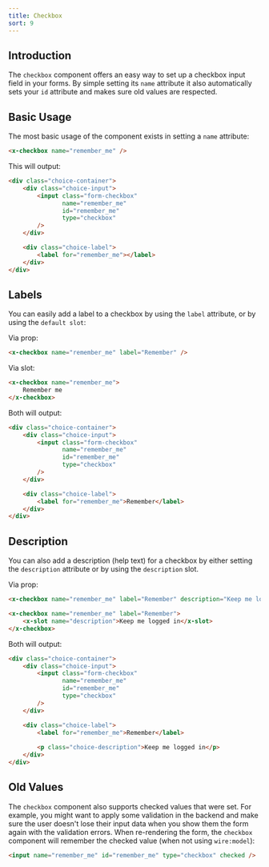 ```yaml
---
title: Checkbox
sort: 9
---
```


## Introduction

The `checkbox` component offers an easy way to set up a checkbox input field in your forms.
By simple setting its `name` attribute it also automatically sets your `id` attribute and makes
sure old values are respected.

## Basic Usage

The most basic usage of the component exists in setting a `name` attribute:

```html
<x-checkbox name="remember_me" />
```

This will output:

```html
<div class="choice-container">
    <div class="choice-input">
        <input class="form-checkbox"
               name="remember_me"
               id="remember_me"
               type="checkbox" 
        />
    </div>

    <div class="choice-label">
        <label for="remember_me"></label>
    </div>
</div>
```

## Labels

You can easily add a label to a checkbox by using the `label` attribute, or by using the `default slot`:

Via prop:
```html
<x-checkbox name="remember_me" label="Remember" />
```

Via slot:
```html
<x-checkbox name="remember_me">
    Remember me
</x-checkbox>
```

Both will output:
```html
<div class="choice-container">
    <div class="choice-input">
        <input class="form-checkbox"
               name="remember_me"
               id="remember_me"
               type="checkbox" 
        />
    </div>

    <div class="choice-label">
        <label for="remember_me">Remember</label>
    </div>
</div>
```

## Description

You can also add a description (help text) for a checkbox by either setting the `description` attribute or 
by using the `description` slot.

Via prop:
```html
<x-checkbox name="remember_me" label="Remember" description="Keep me logged in" />
```

```html
<x-checkbox name="remember_me" label="Remember">
    <x-slot name="description">Keep me logged in</x-slot>
</x-checkbox>
```

Both will output:
```html
<div class="choice-container">
    <div class="choice-input">
        <input class="form-checkbox"
               name="remember_me"
               id="remember_me"
               type="checkbox" 
        />
    </div>

    <div class="choice-label">
        <label for="remember_me">Remember</label>
        
        <p class="choice-description">Keep me logged in</p>
    </div>
</div>
```

## Old Values

The `checkbox` component also supports checked values that were set. For example,
you might want to apply some validation in the backend and make sure the user
doesn't lose their input data when you show them the form again with the validation errors.
When re-rendering the form, the `checkbox` component will remember the checked value (when not using `wire:model`):

```html
<input name="remember_me" id="remember_me" type="checkbox" checked />
```
